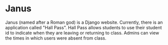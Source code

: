 # Janus

Janus (named after a Roman god) is a Django website. Currently, there is an application called "Hall Pass". Hall Pass allows students to use their student id to indicate when they are leaving or returning to class. Admins can view the times in which users were absent from class. 
